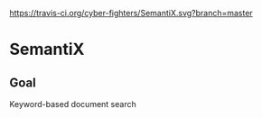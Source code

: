 https://travis-ci.org/cyber-fighters/SemantiX.svg?branch=master

# SemantiX

## Goal
Keyword-based document search
